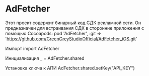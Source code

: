 # AdFetcher

Этот проект содержит бинарный код СДК рекламной сети.
Он предназначен для встраивания СДК в сторонние приложения с помощью Cocoapods:
pod 'AdFetcher', :git => 'https://github.com/GreenGreyStudioOfficial/AdFetcher_iOS.git'


Импорт 
import AdFetcher

Инициализация 
_ = AdFetcher.shared

Установка ключа к АПИ
AdFetcher.shared.setKey("API_KEY")
